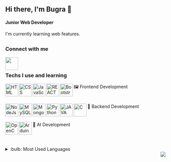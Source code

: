 ## Hi there, I'm **Bugra** :wave:
#### **Junior Web Developer**
I'm currently learning web features. 

##
### Connect with me
[<img height="40" src="https://brandlogos.net/wp-content/uploads/2016/06/linkedin-logo-512x512.png" align="left" />][linkedin]

<br>

##
### Techs I use and learning
🖼 Frontend Development
    <img align="left" alt="HTML" src="https://i.ibb.co/bQbPRWS/512px-HTML5-logo-and-wordmark-svg.png" height="40" />
    <img align="left" alt="CSS" src="https://upload.wikimedia.org/wikipedia/commons/thumb/d/d5/CSS3_logo_and_wordmark.svg/1200px-CSS3_logo_and_wordmark.svg.png" height="40" />
    <img align="left" alt="JavaScript" src="https://upload.wikimedia.org/wikipedia/commons/9/99/Unofficial_JavaScript_logo_2.svg" height="40" />
    <img align="left" alt="REACT" src="https://upload.wikimedia.org/wikipedia/commons/thumb/4/47/React.svg/1200px-React.svg.png" height="40" />
    <img align="left" alt="Bootstrap" src="https://upload.wikimedia.org/wikipedia/commons/b/b2/Bootstrap_logo.svg" height="40" />
#
🔧 Backend Development
    <img align="left" alt="NodeJs" src="https://upload.wikimedia.org/wikipedia/commons/thumb/d/d9/Node.js_logo.svg/1280px-Node.js_logo.svg.png" height="40" />
    <img align="left" alt="MySQL" src="https://www.mysql.com/common/logos/logo-mysql-170x115.png" height="40" />
    <img align="left" alt="MongoDB" src="https://www.seekpng.com/png/full/383-3838960_mongodb-png.png" height="40" />
    <img align="left" alt="Python" src="https://cdn.picpng.com/logo/language-logo-python-44976.png" height="40" />
    <img align="left" alt="JAVA" src="https://upload.wikimedia.org/wikipedia/tr/2/2e/Java_Logo.svg" height="40" />
    <img align="left" alt="C" src="https://upload.wikimedia.org/wikipedia/commons/1/19/C_Logo.png" height="40" />
#
🤖 AI Development
    <img align="left" alt="OpenCV" src="https://upload.wikimedia.org/wikipedia/commons/thumb/5/53/OpenCV_Logo_with_text.png/487px-OpenCV_Logo_with_text.png" height="40" />
    <img align="left" alt="Arduino" src="https://upload.wikimedia.org/wikipedia/commons/thumb/8/87/Arduino_Logo.svg/1280px-Arduino_Logo.svg.png" height="40" />

<br>

##
<details>
<summary>:bulb: Most Used Languages</summary>
<img src="https://github-readme-stats.vercel.app/api/top-langs/?username=bugramurat&layout=compact">
</details>

<img align="right" src="https://komarev.com/ghpvc/?username=periq&color=brightgreen">

[linkedin]: https://www.linkedin.com/in/bugramurat/
